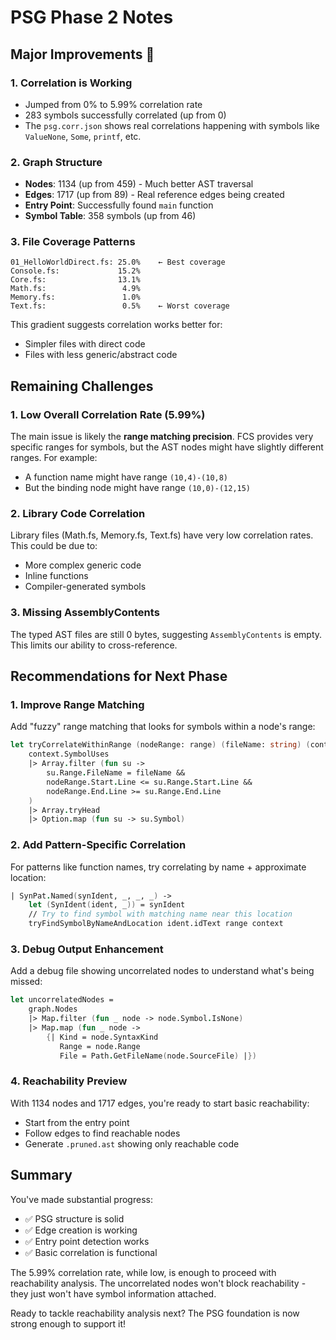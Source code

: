 # PSG Phase 2 Notes

## Major Improvements 🎉

### 1. **Correlation is Working**
- Jumped from 0% to 5.99% correlation rate
- 283 symbols successfully correlated (up from 0)
- The `psg.corr.json` shows real correlations happening with symbols like `ValueNone`, `Some`, `printf`, etc.

### 2. **Graph Structure**
- **Nodes**: 1134 (up from 459) - Much better AST traversal
- **Edges**: 1717 (up from 89) - Real reference edges being created
- **Entry Point**: Successfully found `main` function
- **Symbol Table**: 358 symbols (up from 46)

### 3. **File Coverage Patterns**
```
01_HelloWorldDirect.fs: 25.0%    ← Best coverage
Console.fs:             15.2%    
Core.fs:                13.1%    
Math.fs:                 4.9%    
Memory.fs:               1.0%    
Text.fs:                 0.5%    ← Worst coverage
```

This gradient suggests correlation works better for:
- Simpler files with direct code
- Files with less generic/abstract code

## Remaining Challenges

### 1. **Low Overall Correlation Rate (5.99%)**
The main issue is likely the **range matching precision**. FCS provides very specific ranges for symbols, but the AST nodes might have slightly different ranges. For example:
- A function name might have range `(10,4)-(10,8)`  
- But the binding node might have range `(10,0)-(12,15)`

### 2. **Library Code Correlation**
Library files (Math.fs, Memory.fs, Text.fs) have very low correlation rates. This could be due to:
- More complex generic code
- Inline functions
- Compiler-generated symbols

### 3. **Missing AssemblyContents**
The typed AST files are still 0 bytes, suggesting `AssemblyContents` is empty. This limits our ability to cross-reference.

## Recommendations for Next Phase

### 1. **Improve Range Matching**
Add "fuzzy" range matching that looks for symbols within a node's range:
```fsharp
let tryCorrelateWithinRange (nodeRange: range) (fileName: string) (context: CorrelationContext) =
    context.SymbolUses
    |> Array.filter (fun su -> 
        su.Range.FileName = fileName &&
        nodeRange.Start.Line <= su.Range.Start.Line &&
        nodeRange.End.Line >= su.Range.End.Line
    )
    |> Array.tryHead
    |> Option.map (fun su -> su.Symbol)
```

### 2. **Add Pattern-Specific Correlation**
For patterns like function names, try correlating by name + approximate location:
```fsharp
| SynPat.Named(synIdent, _, _, _) ->
    let (SynIdent(ident, _)) = synIdent
    // Try to find symbol with matching name near this location
    tryFindSymbolByNameAndLocation ident.idText range context
```

### 3. **Debug Output Enhancement**
Add a debug file showing uncorrelated nodes to understand what's being missed:
```fsharp
let uncorrelatedNodes = 
    graph.Nodes 
    |> Map.filter (fun _ node -> node.Symbol.IsNone)
    |> Map.map (fun _ node -> 
        {| Kind = node.SyntaxKind
           Range = node.Range
           File = Path.GetFileName(node.SourceFile) |})
```

### 4. **Reachability Preview**
With 1134 nodes and 1717 edges, you're ready to start basic reachability:
- Start from the entry point
- Follow edges to find reachable nodes
- Generate `.pruned.ast` showing only reachable code

## Summary

You've made substantial progress:
- ✅ PSG structure is solid
- ✅ Edge creation is working
- ✅ Entry point detection works
- ✅ Basic correlation is functional

The 5.99% correlation rate, while low, is enough to proceed with reachability analysis. The uncorrelated nodes won't block reachability - they just won't have symbol information attached.

Ready to tackle reachability analysis next? The PSG foundation is now strong enough to support it!